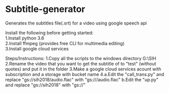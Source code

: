 # Subtitle-generator
Generates the subtitles file(.srt) for a video using google speech api

Install the following before getting started:<br />
  1.Install python 3.6<br />
  2.Install ffmpeg (provides free CLI for multimedia editing)<br />
  3.Install google cloud services<br />

Steps/Instructions:
  1.Copy all the scripts to the windows directory G:\SIH\
  2.Rename the video that you want to get the subtitle of to "test" (without quotes) and put it in the folder
  3.Make a google cloud services acount with subscription and a storage with bucket name <urname>
  4.a.Edit the "call_trans.py" and replace "gs://sih2018/audio.flac" with "gs://<urname>/audio.flac"
    b.Edit the "up.py" and replace "gs://sih2018" with "gs://<urname>"
